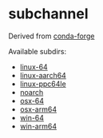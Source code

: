 # subchannel

Derived from [conda-forge](https://conda.anaconda.org/conda-forge)


Available subdirs:

- [linux-64](linux-64)
- [linux-aarch64](linux-aarch64)
- [linux-ppc64le](linux-ppc64le)
- [noarch](noarch)
- [osx-64](osx-64)
- [osx-arm64](osx-arm64)
- [win-64](win-64)
- [win-arm64](win-arm64)